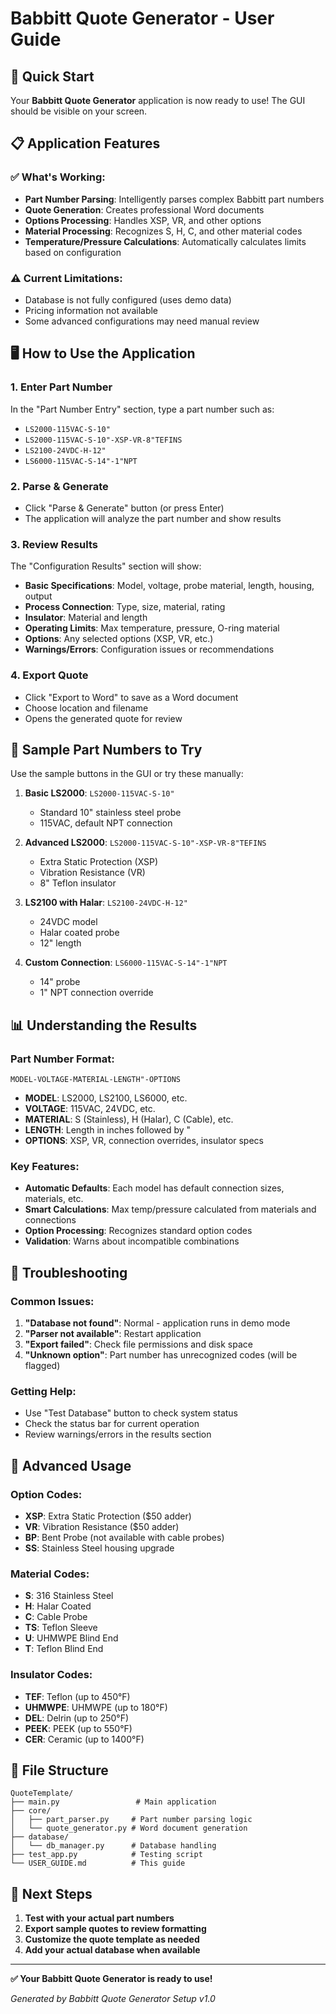 # Babbitt Quote Generator - User Guide

## 🚀 Quick Start

Your **Babbitt Quote Generator** application is now ready to use! The GUI should be visible on your screen.

## 📋 Application Features

### ✅ **What's Working:**
- **Part Number Parsing**: Intelligently parses complex Babbitt part numbers
- **Quote Generation**: Creates professional Word documents
- **Options Processing**: Handles XSP, VR, and other options
- **Material Processing**: Recognizes S, H, C, and other material codes
- **Temperature/Pressure Calculations**: Automatically calculates limits based on configuration

### ⚠️ **Current Limitations:**
- Database is not fully configured (uses demo data)
- Pricing information not available
- Some advanced configurations may need manual review

## 🖥️ How to Use the Application

### 1. **Enter Part Number**
In the "Part Number Entry" section, type a part number such as:
- `LS2000-115VAC-S-10"`
- `LS2000-115VAC-S-10"-XSP-VR-8"TEFINS`
- `LS2100-24VDC-H-12"`
- `LS6000-115VAC-S-14"-1"NPT`

### 2. **Parse & Generate**
- Click "Parse & Generate" button (or press Enter)
- The application will analyze the part number and show results

### 3. **Review Results**
The "Configuration Results" section will show:
- **Basic Specifications**: Model, voltage, probe material, length, housing, output
- **Process Connection**: Type, size, material, rating
- **Insulator**: Material and length
- **Operating Limits**: Max temperature, pressure, O-ring material
- **Options**: Any selected options (XSP, VR, etc.)
- **Warnings/Errors**: Configuration issues or recommendations

### 4. **Export Quote**
- Click "Export to Word" to save as a Word document
- Choose location and filename
- Opens the generated quote for review

## 🎯 Sample Part Numbers to Try

Use the sample buttons in the GUI or try these manually:

1. **Basic LS2000**: `LS2000-115VAC-S-10"`
   - Standard 10" stainless steel probe
   - 115VAC, default NPT connection

2. **Advanced LS2000**: `LS2000-115VAC-S-10"-XSP-VR-8"TEFINS`
   - Extra Static Protection (XSP)
   - Vibration Resistance (VR)
   - 8" Teflon insulator

3. **LS2100 with Halar**: `LS2100-24VDC-H-12"`
   - 24VDC model
   - Halar coated probe
   - 12" length

4. **Custom Connection**: `LS6000-115VAC-S-14"-1"NPT`
   - 14" probe
   - 1" NPT connection override

## 📊 Understanding the Results

### **Part Number Format:**
`MODEL-VOLTAGE-MATERIAL-LENGTH"-OPTIONS`

- **MODEL**: LS2000, LS2100, LS6000, etc.
- **VOLTAGE**: 115VAC, 24VDC, etc.
- **MATERIAL**: S (Stainless), H (Halar), C (Cable), etc.
- **LENGTH**: Length in inches followed by "
- **OPTIONS**: XSP, VR, connection overrides, insulator specs

### **Key Features:**
- **Automatic Defaults**: Each model has default connection sizes, materials, etc.
- **Smart Calculations**: Max temp/pressure calculated from materials and connections
- **Option Processing**: Recognizes standard option codes
- **Validation**: Warns about incompatible combinations

## 🔧 Troubleshooting

### **Common Issues:**

1. **"Database not found"**: Normal - application runs in demo mode
2. **"Parser not available"**: Restart application
3. **"Export failed"**: Check file permissions and disk space
4. **"Unknown option"**: Part number has unrecognized codes (will be flagged)

### **Getting Help:**
- Use "Test Database" button to check system status
- Check the status bar for current operation
- Review warnings/errors in the results section

## 🎨 Advanced Usage

### **Option Codes:**
- **XSP**: Extra Static Protection ($50 adder)
- **VR**: Vibration Resistance ($50 adder)
- **BP**: Bent Probe (not available with cable probes)
- **SS**: Stainless Steel housing upgrade

### **Material Codes:**
- **S**: 316 Stainless Steel
- **H**: Halar Coated
- **C**: Cable Probe
- **TS**: Teflon Sleeve
- **U**: UHMWPE Blind End
- **T**: Teflon Blind End

### **Insulator Codes:**
- **TEF**: Teflon (up to 450°F)
- **UHMWPE**: UHMWPE (up to 180°F)
- **DEL**: Delrin (up to 250°F)
- **PEEK**: PEEK (up to 550°F)
- **CER**: Ceramic (up to 1400°F)

## 📁 File Structure

```
QuoteTemplate/
├── main.py                 # Main application
├── core/
│   ├── part_parser.py     # Part number parsing logic
│   └── quote_generator.py # Word document generation
├── database/
│   └── db_manager.py      # Database handling
├── test_app.py            # Testing script
└── USER_GUIDE.md          # This guide
```

## 🚀 Next Steps

1. **Test with your actual part numbers**
2. **Export sample quotes to review formatting**
3. **Customize the quote template as needed**
4. **Add your actual database when available**

---

**✅ Your Babbitt Quote Generator is ready to use!**

*Generated by Babbitt Quote Generator Setup v1.0* 